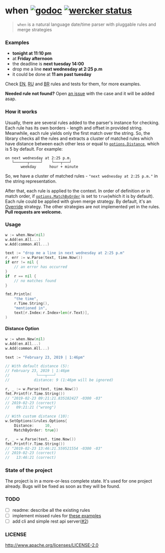 # when [![godoc](http://img.shields.io/badge/godoc-reference-blue.svg?style=flat)](https://godoc.org/github.com/jonas747/when) [![wercker status](https://app.wercker.com/status/a04ca8246bf35621b2665a73c1ed765f/s/master "wercker status")](https://app.wercker.com/project/byKey/a04ca8246bf35621b2665a73c1ed765f)

> `when` is a natural language date/time parser with pluggable rules and merge strategies

### Examples

* **tonight at 11:10 pm**
* at **Friday afternoon**
* the deadline is **next tuesday 14:00**
* drop me a line **next wednesday at 2:25 p.m**
* it could be done at **11 am past tuesday**

Check [EN](https://github.com/jonas747/when/blob/master/rules/en), [RU](https://github.com/jonas747/when/blob/master/rules/ru) and [BR](https://github.com/jonas747/when/blob/master/rules/br) rules and tests for them, for more examples.

**Needed rule not found?**
Open [an issue](https://github.com/jonas747/when/issues/new) with the case and it will be added asap.

### How it works

Usually, there are several rules added to the parser's instance for checking. Each rule has its own borders - length and offset in provided string. Meanwhile, each rule yields only the first match over the string. So, the library checks all the rules and extracts a cluster of matched rules which have distance between each other less or equal to [`options.Distance`](https://github.com/jonas747/when/blob/master/when.go#L141-L144), which is 5 by default. For example:

```
on next wednesday at 2:25 p.m.
   └──────┬─────┘    └───┬───┘
       weekday      hour + minute
```

So, we have a cluster of matched rules - `"next wednesday at 2:25 p.m."` in the string representation. 

After that, each rule is applied to the context. In order of definition or in match order, if [`options.MatchByOrder`](https://github.com/jonas747/when/blob/master/when.go#L141-L144) is set to `true`(which it is by default). Each rule could be applied with given merge strategy. By default, it's an [Override](https://github.com/jonas747/when/blob/master/rules/rules.go#L13) strategy. The other strategies are not implemented yet in the rules. **Pull requests are welcome.**

### Usage

```go
w := when.New(nil)
w.Add(en.All...)
w.Add(common.All...)

text := "drop me a line in next wednesday at 2:25 p.m"
r, err := w.Parse(text, time.Now())
if err != nil {
	// an error has occurred
}
if  r == nil {
 	// no matches found
}

fmt.Println(
	"the time",
	r.Time.String(),
	"mentioned in",
	text[r.Index:r.Index+len(r.Text)],
)
```

#### Distance Option

```go
w := when.New(nil)
w.Add(en.All...)
w.Add(common.All...)

text := "February 23, 2019 | 1:46pm"

// With default distance (5):
// February 23, 2019 | 1:46pm
//            └───┬───┘
//           distance: 9 (1:46pm will be ignored)

r, _ := w.Parse(text, time.Now())
fmt.Printf(r.Time.String())
// "2019-02-23 09:21:21.835182427 -0300 -03"
// 2019-02-23 (correct)
//   09:21:21 ("wrong")

// With custom distance (10):
w.SetOptions(&rules.Options{
	Distance:     10,
	MatchByOrder: true})

r, _ = w.Parse(text, time.Now())
fmt.Printf(r.Time.String())
// "2019-02-23 13:46:21.559521554 -0300 -03"
// 2019-02-23 (correct)
//   13:46:21 (correct)
```

### State of the project

The project is in a more-or-less complete state. It's used for one project already. Bugs will be fixed as soon as they will be found.

### TODO

- [ ] readme: describe all the existing rules
- [ ] implement missed rules for [these examples](https://github.com/mojombo/chronic#examples)
- [ ] add cli and simple rest api server([#2](https://github.com/jonas747/when/issues/2))

### LICENSE

http://www.apache.org/licenses/LICENSE-2.0

